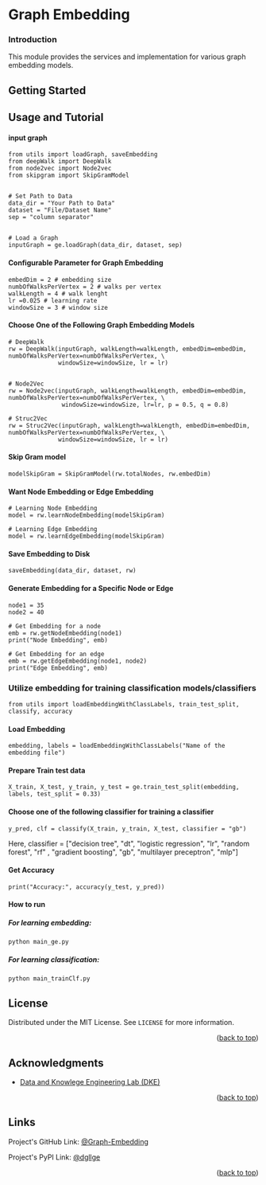 # Graph Embedding
### Introduction
This module provides the services and implementation for various graph embedding models.

## Getting Started

## Usage and Tutorial
#### input graph
```
from utils import loadGraph, saveEmbedding
from deepWalk import DeepWalk
from node2vec import Node2vec
from skipgram import SkipGramModel


# Set Path to Data
data_dir = "Your Path to Data"
dataset = "File/Dataset Name"
sep = "column separator"


# Load a Graph
inputGraph = ge.loadGraph(data_dir, dataset, sep)
```

#### Configurable Parameter for Graph Embedding
```
embedDim = 2 # embedding size
numbOfWalksPerVertex = 2 # walks per vertex
walkLength = 4 # walk lenght
lr =0.025 # learning rate
windowSize = 3 # window size
```

#### Choose One of the Following Graph Embedding Models
```
# DeepWalk
rw = DeepWalk(inputGraph, walkLength=walkLength, embedDim=embedDim, numbOfWalksPerVertex=numbOfWalksPerVertex, \
              windowSize=windowSize, lr = lr)
              
 ```
```
# Node2Vec
rw = Node2vec(inputGraph, walkLength=walkLength, embedDim=embedDim, numbOfWalksPerVertex=numbOfWalksPerVertex, \
               windowSize=windowSize, lr=lr, p = 0.5, q = 0.8)
```
```
# Struc2Vec
rw = Struc2Vec(inputGraph, walkLength=walkLength, embedDim=embedDim, numbOfWalksPerVertex=numbOfWalksPerVertex, \
              windowSize=windowSize, lr = lr)
```
              
#### Skip Gram model
```
modelSkipGram = SkipGramModel(rw.totalNodes, rw.embedDim)
```
#### Want Node Embedding or Edge Embedding
```
# Learning Node Embedding
model = rw.learnNodeEmbedding(modelSkipGram)
```


```
# Learning Edge Embedding
model = rw.learnEdgeEmbedding(modelSkipGram)
```

#### Save Embedding to Disk
```
saveEmbedding(data_dir, dataset, rw)
```
#### Generate  Embedding for a Specific Node or Edge
```
node1 = 35
node2 = 40

# Get Embedding for a node
emb = rw.getNodeEmbedding(node1)
print("Node Embedding", emb)

# Get Embedding for an edge
emb = rw.getEdgeEmbedding(node1, node2)
print("Edge Embedding", emb)
```

### Utilize embedding for training classification models/classifiers

```
from utils import loadEmbeddingWithClassLabels, train_test_split, classify, accuracy
```

#### Load Embedding
```
embedding, labels = loadEmbeddingWithClassLabels("Name of the embedding file")
```


#### Prepare Train test data
```
X_train, X_test, y_train, y_test = ge.train_test_split(embedding, labels, test_split = 0.33)
```

#### Choose one of the following classifier for training a classifier

```
y_pred, clf = classify(X_train, y_train, X_test, classifier = "gb")
```
Here, classifier = ["decision tree", "dt", "logistic regression", "lr", "random forest", "rf" ,
"gradient boosting", "gb", "multilayer preceptron", "mlp"]
#### Get Accuracy
```
print("Accuracy:", accuracy(y_test, y_pred))
```


#### How to run
##### For learning embedding:
```
python main_ge.py
```
##### For learning classification:
```
python main_trainClf.py
```
<!-- LICENSE.txt -->
## License

Distributed under the MIT License. See `LICENSE` for more information.

<p align="right">(<a href="#top">back to top</a>)</p>

<!-- ACKNOWLEDGMENTS -->
## Acknowledgments
* [Data and Knowlege Engineering Lab (DKE)](http://dke.khu.ac.kr/)
<p align="right">(<a href="#top">back to top</a>)</p>

## Links
Project's GitHub Link: [@Graph-Embedding](https://github.com/sahibzada-irfanullah/Graph-Embedding)

Project's PyPI Link: [@dgllge](https://pypi.org/project/dgllge/)

<p align="right">(<a href="#top">back to top</a>)</p>
